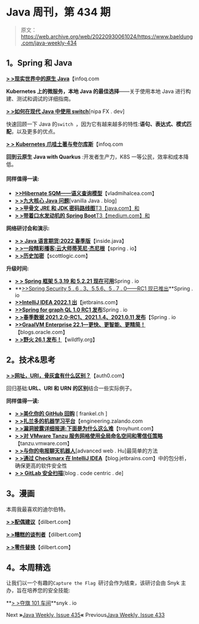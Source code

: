 # Java 周刊，第 434 期

> 原文：<https://web.archive.org/web/20220930061024/https://www.baeldung.com/java-weekly-434>

## **1。Spring 和 Java**

**[> >现实世界中的原生 Java](https://web.archive.org/web/20220815045842/https://www.infoq.com/articles/native-java-real-world)**【infoq.com

**Kubernetes 上的微服务，本地 Java 的最佳选择**——关于使用本地 Java 进行构建、测试和调试的详细指南。

[**> >如何在现代 Java 中使用 switch**](https://web.archive.org/web/20220815045842/https://nipafx.dev/java-switch/)[nipa FX . dev]

快速回顾一下 Java 的`switch `，因为它有越来越多的特性:**语句、表达式、模式匹配**，以及更多的优点。

[**> > Kubernetes 爪哇土著与夸尔库斯**](https://web.archive.org/web/20220815045842/https://www.infoq.com/articles/native-java-quarkus/)【infoq.com

**回到云原生 Java with Quarkus** :开发者生产力，K8S 一等公民，效率和成本降低。

#### **同样值得一读:**

*   **[>>Hibernate SQM——语义查询模型](https://web.archive.org/web/20220815045842/https://vladmihalcea.com/hibernate-sqm-semantic-query-model/)**【vladmihalcea.com】
*   [**> >九大核心 Java 问题**](https://web.archive.org/web/20220815045842/http://blog.vanillajava.blog/2022/04/nine-core-java-questions.html)[vanilla Java . blog]
*   [**> >甲骨文 JRE 和 JDK 密码路线图**T3【java.com】和](https://web.archive.org/web/20220815045842/https://www.java.com/en/jre-jdk-cryptoroadmap.html)
*   [**> >带着口水发动机的 Spring Boot**T3【medium.com】和](https://web.archive.org/web/20220815045842/https://medium.com/codex/spring-boot-with-drools-engine-7119774c559f)

**网络研讨会和演示:**

*   [**> > Java 语言期货:2022 春季版**](https://web.archive.org/web/20220815045842/https://inside.java/2022/04/19/odl-java-lang-futures-spring-2022/)【inside.java】
*   [**> >一段精彩播客:云大师蒂芙尼·杰尼根**](https://web.archive.org/web/20220815045842/https://spring.io/blog/2022/04/14/a-bootiful-podcast-cloud-guru-tiffany-jernigan)【spring . io】
*   [**> >历史加密**](https://web.archive.org/web/20220815045842/https://blog.scottlogic.com/2022/04/06/history-of-encryption.html)【scottlogic.com】

**升级时间:**

*   [**> > Spring 框架 5.3.19 和 5.2.21 现在可用**](https://web.archive.org/web/20220815045842/https://spring.io/blog/2022/04/13/spring-framework-5-3-19-and-5-2-21-available-now)Spring . io
*   **[>>Spring Security 5 . 6 . 3、5.5.6、](https://web.archive.org/web/20220815045842/https://spring.io/blog/2022/04/18/spring-security-5-6-3-and-5-5-6-available-now)[5 . 7 . 0——RC1 现已推出](https://web.archive.org/web/20220815045842/https://spring.io/blog/2022/04/18/spring-security-5-7-0-rc1-released)**Spring . io
*   [**>>IntelliJ IDEA 2022.1 出**](https://web.archive.org/web/20220815045842/https://blog.jetbrains.com/idea/2022/04/intellij-idea-2022-1/)【jetbrains.com】
*   [**>>Spring for graph QL 1.0 RC1 发布**](https://web.archive.org/web/20220815045842/https://spring.io/blog/2022/04/20/spring-for-graphql-1-0-rc1-released)Spring . io
*   [**> >春季数据 2021.2.0-RC1、2021.1.4、2021.0.11 发布**](https://web.archive.org/web/20220815045842/https://spring.io/blog/2022/04/19/spring-data-2021-2-0-rc1-2021-1-4-and-2021-0-11-released)【Spring . io
*   [**>>GraalVM Enterprise 22.1—更快、更智能、更精简！**](https://web.archive.org/web/20220815045842/https://blogs.oracle.com/java/post/graalvm-enterprise-221--faster-smarter-leaner)【blogs.oracle.com】
*   [**> >野火 26.1 发布！**](https://web.archive.org/web/20220815045842/https://www.wildfly.org//news/2022/04/14/WildFly261-Final-Released/)【wildfly.org】

## **2。技术&思考**

**[> >网址，URI，骨灰盒有什么区别？](https://web.archive.org/web/20220815045842/https://auth0.com/blog/url-uri-urn-differences/)**【auth0.com】

回归基础:**URL、URI 和 URN 的区别**结合一些实际例子。

**同样值得一读:**

*   [**> >美化你的 GitHub 回购**](https://web.archive.org/web/20220815045842/https://blog.frankel.ch/beautify-github-repo/) [ frankel.ch ]
*   **[> >扎兰多的机器学习平台](https://web.archive.org/web/20220815045842/https://engineering.zalando.com/posts/2022/04/zalando-machine-learning-platform.html)**【engineering.zalando.com
*   [**> >漏洞披露详细报道:下面是为什么这么难**](https://web.archive.org/web/20220815045842/https://www.troyhunt.com/breach-disclosure-blow-by-blow-heres-why-its-so-hard/)【troyhunt.com】
*   [**> >对 VMware Tanzu 服务网格使用全局命名空间和零信任策略**](https://web.archive.org/web/20220815045842/https://tanzu.vmware.com/content/blog/using-global-namespaces-zero-trust-policies-vmware-tanzu-service-mesh)【tanzu.vmware.com】
*   **[> >与你的电报聊天机器人](https://web.archive.org/web/20220815045842/https://advancedweb.hu/the-easiest-way-to-set-up-a-chat-with-your-telegram-bot/)**[advanced web . Hu]最简单的方法
*   [**> >通过 Checkmarx 在 IntelliJ IDEA**](https://web.archive.org/web/20220815045842/https://blog.jetbrains.com/idea/2022/04/ensure-greater-software-security-with-package-analysis-by-checkmarx-in-intellij-idea/)【blog.jetbrains.com】中的包分析，确保更高的软件安全性
*   [**> > GitLab 安全扫描**](https://web.archive.org/web/20220815045842/https://blog.codecentric.de/en/2022/04/gitlab-security-scanning-part-2/)[blog . code centric . de]

## **3。漫画**

本周我最喜欢的迪尔伯特。

[**> >配偶建议**](https://web.archive.org/web/20220815045842/https://dilbert.com/strip/2022-04-20)【dilbert.com】

[**> >糟糕的谈判者**](https://web.archive.org/web/20220815045842/https://dilbert.com/strip/2022-04-16)【dilbert.com】

[**> >零件替换**](https://web.archive.org/web/20220815045842/https://dilbert.com/strip/2022-04-15)【dilbert.com】

## **4。本周精选**

让我们以一个有趣的`Capture the Flag `研讨会作为结束，该研讨会由 Snyk 主办，旨在培养您的安全技能:

**[> >夺旗 101 车间](/web/20220815045842/https://www.baeldung.com/snyk-ctf)**snyk . io

Next **»**[Java Weekly, Issue 435](/web/20220815045842/https://www.baeldung.com/java-weekly-435)**«** Previous[Java Weekly, Issue 433](/web/20220815045842/https://www.baeldung.com/java-weekly-433)